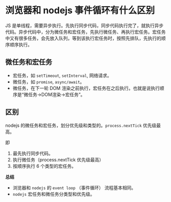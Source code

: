 # 浏览器和 nodejs 事件循环有什么区别

JS 是单线程，需要异步执行。先执行同步代码，同步代码执行完了，就执行异步代码。异步代码中，分为微任务和宏任务，先执行微任务、再执行宏任务。宏任务中又有很多任务，会先放入队列，等到该执行宏任务时，按照先排队，先执行的顺序顺序执行。

## 微任务和宏任务

- 宏任务，如 `setTimeout`, `setInterval`, 网络请求。
- 微任务，如 `promise`, `async/await`。
- 微任务，在下一轮 DOM 渲染之前执行，宏任务在之后执行。也就是说执行顺序是“微任务->DOM渲染->宏任务”。

## 区别

nodejs 的微任务和宏任务，划分优先级和类型的。`process.nextTick` 优先级最高。

即
1. 最先执行同步代码。
2. 执行微任务（process.nextTick 优先级最高）
3. 按顺序执行 6 个类型的宏任务。 

**总结**

- 浏览器和 `nodejs` 的 `event loop` （事件循环） 流程基本相同。
- `nodejs` 宏任务和微任务分类型和优先级。